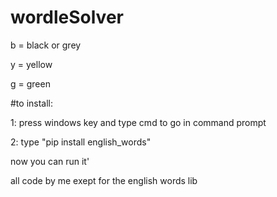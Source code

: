 # wordleSolver


b = black or grey

y = yellow

g = green


#to install:


1: press windows key and type cmd to go in command prompt

2: type "pip install english_words"

now you can run it'


all code by me exept for the english words lib
